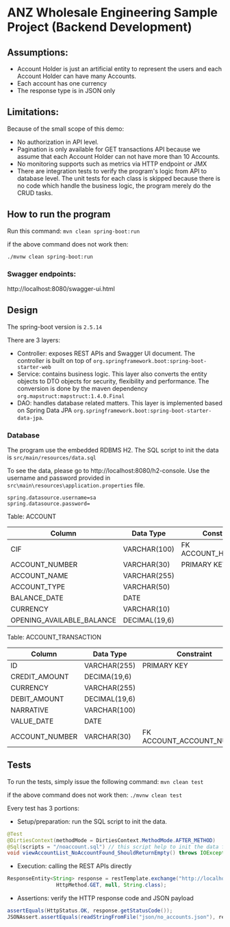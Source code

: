 # ANZ Wholesale Engineering Sample Project (Backend Development)

## Assumptions:
- Account Holder is just an artificial entity to represent the users and each Account Holder can have many Accounts.
- Each account has one currency
- The response type is in JSON only
## Limitations:
Because of the small scope of this demo:
- No authorization in API level.
- Pagination is only available for GET transactions API because we assume that each Account Holder can not have
more than 10 Accounts.
- No monitoring supports such as metrics via HTTP endpoint or JMX
- There are integration tests to 
verify the program's logic from API to database level. 
The unit tests for each class is skipped because 
there is no code which handle the business logic, the program merely do the CRUD tasks.
## How to run the program
Run this command:
`mvn clean spring-boot:run`

if the above command does not work then:

`./mvnw clean spring-boot:run`
### Swagger endpoints:
http://localhost:8080/swagger-ui.html
## Design
The spring-boot version is `2.5.14`

There are 3 layers:
- Controller: exposes REST APIs and Swagger UI document. The controller is built on top of `org.springframework.boot:spring-boot-starter-web`
- Service: contains business logic. This layer also converts the entity objects to DTO objects for security, 
flexibility and performance. The conversion is done by the maven dependency `org.mapstruct:mapstruct:1.4.0.Final`
- DAO: handles database related matters. This layer is implemented based on Spring Data JPA `org.springframework.boot:spring-boot-starter-data-jpa`.

### Database
The program use the embedded RDBMS H2. The SQL script to init the data is `src/main/resources/data.sql`

To see the data, please go to http://localhost:8080/h2-console. Use the username and password provided 
in `src\main\resources\application.properties` file.

```properties
spring.datasource.username=sa
spring.datasource.password=
```

Table: ACCOUNT

| Column                    | Data Type     | Constraint            |
|---------------------------|---------------|-----------------------|
| CIF                       | VARCHAR(100)  | FK ACCOUNT_HOLDER.CIF |
| ACCOUNT_NUMBER            | VARCHAR(30)   | PRIMARY KEY           |
| ACCOUNT_NAME              | VARCHAR(255)  |                       |
| ACCOUNT_TYPE              | VARCHAR(50)   |                       |
| BALANCE_DATE              | DATE          |                       |
| CURRENCY                  | VARCHAR(10)   |                       |
| OPENING_AVAILABLE_BALANCE | DECIMAL(19,6) |                       |


Table: ACCOUNT_TRANSACTION

| Column         | Data Type     | Constraint                |
|----------------|---------------|---------------------------|
| ID             | VARCHAR(255)  | PRIMARY KEY               |
| CREDIT_AMOUNT  | DECIMA(19,6)  |                           |
| CURRENCY       | VARCHAR(255)  |                           |
| DEBIT_AMOUNT   | DECIMAL(19,6) |                           |
| NARRATIVE      | VARCHAR(100)  |                           |
| VALUE_DATE     | DATE          |                           |
| ACCOUNT_NUMBER | VARCHAR(30)   | FK ACCOUNT_ACCOUNT_NUMBER |




## Tests
To run the tests, simply issue the following command:
`mvn clean test`

if the above command does not work then:
`./mvnw clean test`

Every test has 3 portions:
- Setup/preparation: run the SQL script to init the data.
```java
@Test
@DirtiesContext(methodMode = DirtiesContext.MethodMode.AFTER_METHOD)
@Sql(scripts = "/noaccount.sql") // this script help to init the data for this end to end integration test
void viewAccountList_NoAccountFound_ShouldReturnEmpty() throws IOException, JSONException {
```
- Execution: calling the REST APIs directly 
```java
ResponseEntity<String> response = restTemplate.exchange("http://localhost:8080/api/cif1/accounts",
                HttpMethod.GET, null, String.class);
```
- Assertions: verify the HTTP response code and JSON payload

```java
assertEquals(HttpStatus.OK, response.getStatusCode());
JSONAssert.assertEquals(readStringFromFile("json/no_accounts.json"), response.getBody(), true);
```
